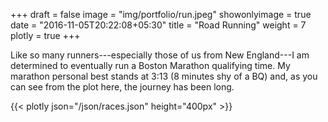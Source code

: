 +++
draft = false
image = "img/portfolio/run.jpeg"
showonlyimage = true
date = "2016-11-05T20:22:08+05:30"
title = "Road Running"
weight = 7
plotly = true
+++

Like so many runners---especially those of us from New England---I am determined to eventually run a Boston Marathon qualifying time. <!--more--> My marathon personal best stands at 3:13 (8 minutes shy of a BQ) and, as you can see from the plot here, the journey has been long.


{{< plotly json="/json/races.json" height="400px" >}}


